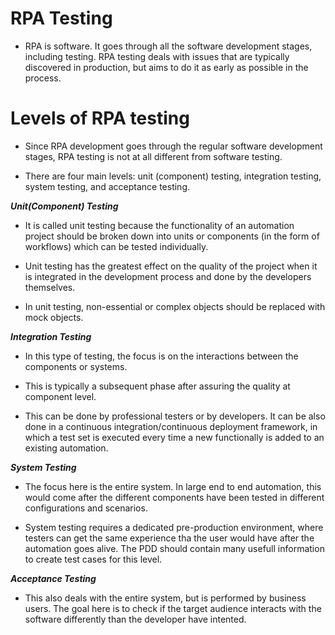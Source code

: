# RPA Testing


- RPA is software. It goes through all the software development stages, including testing. RPA testing deals with issues that are typically discovered in production, but aims to do it as early as possible in the process.
  
  

# Levels of RPA testing



- Since RPA development goes through the regular software development stages, RPA testing is not at all different from software testing.
  

  
- There are four main levels: unit (component) testing, integration testing, system testing, and acceptance testing.


***Unit(Component) Testing***



- It is called unit testing because the functionality of an automation project should be broken down into units or components (in the form of workflows) which can be tested individually.


 - Unit testing has the greatest effect on the quality of the project when it is integrated in the development process and done by the developers themselves.


- In unit testing, non-essential or complex objects should be replaced with mock objects.





***Integration Testing***



- In this type of testing, the focus is on the interactions between the components or systems.

- This is typically a subsequent phase after assuring the quality at component level.


- This can be done by professional testers or by developers. It can be also done in a continuous integration/continuous deployment framework, in which a test set is executed every time a new functionally is added to an existing automation. 



***System Testing***




- The focus here is the entire system. In large end to end automation, this would come after the different components have been tested in different configurations and scenarios. 



- System testing requires a dedicated pre-production environment, where testers can get the same experience tha the user would have after the automation goes alive. The PDD should contain many usefull information to create test cases for this level.





***Acceptance Testing***

- This also deals with the entire system, but is performed by business users. The goal here is to check if the target audience interacts with the software differently than the developer have intented.



















































